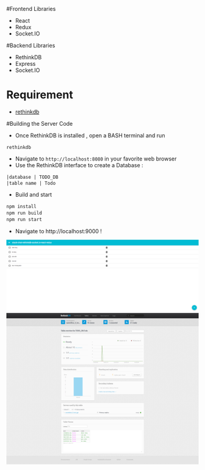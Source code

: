 #Frontend Libraries
* React
* Redux
* Socket.IO

#Backend Libraries
* RethinkDB
* Express
* Socket.IO

# Requirement
* [rethinkdb](https://rethinkdb.com/)

#Building the Server Code

* Once RethinkDB is installed , open a BASH terminal and run
```
rethinkdb
```
* Navigate to `http://localhost:8080` in your favorite web browser
* Use the RethinkDB interface to create a Database :
```text
|database | TODO_DB 
|table name | Todo
```

* Build and start
```bash
npm install
npm run build
npm run start
```

* Navigate to http://localhost:9000 !

![APP](./app.png)
![DB](./db.png)